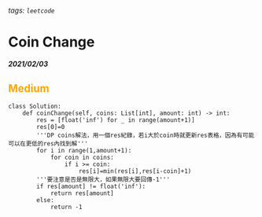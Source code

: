 ###### tags: `leetcode`
<style>
.orange {
  color: #FFA600;
}
.green{
  color: #00FF00;
}
.red{
  color: #FF0000;
}
</style>

# Coin Change
***2021/02/03***
## <span class="orange">Medium</span>
```python=
class Solution:
    def coinChange(self, coins: List[int], amount: int) -> int:
        res = [float('inf') for _ in range(amount+1)]
        res[0]=0
        '''DP coins解法，用一個res紀錄，若i大於coin時就更新res表格，因為有可能可以在更低的res內找到解'''
        for i in range(1,amount+1):
            for coin in coins:
                if i >= coin:
                    res[i]=min(res[i],res[i-coin]+1)        
        '''要注意是否是無限大，如果無限大要回傳-1'''
        if res[amount] != float('inf'):
            return res[amount]
        else:
            return -1
```